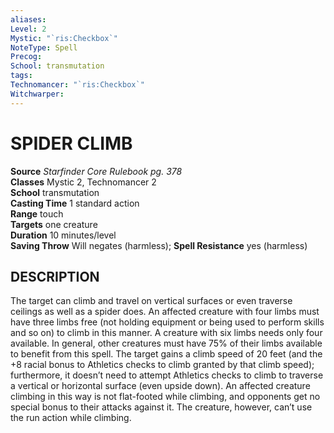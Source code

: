 ```yaml
---
aliases: 
Level: 2
Mystic: "`ris:Checkbox`"
NoteType: Spell
Precog: 
School: transmutation 
tags: 
Technomancer: "`ris:Checkbox`"
Witchwarper: 
---
```

# SPIDER CLIMB

**Source** _Starfinder Core Rulebook pg. 378_  
**Classes** Mystic 2, Technomancer 2  
**School** transmutation  
**Casting Time** 1 standard action  
**Range** touch  
**Targets** one creature  
**Duration** 10 minutes/level  
**Saving Throw** Will negates (harmless); **Spell Resistance** yes (harmless)

## DESCRIPTION

The target can climb and travel on vertical surfaces or even traverse ceilings as well as a spider does. An affected creature with four limbs must have three limbs free (not holding equipment or being used to perform skills and so on) to climb in this manner. A creature with six limbs needs only four available. In general, other creatures must have 75% of their limbs available to benefit from this spell. The target gains a climb speed of 20 feet (and the +8 racial bonus to Athletics checks to climb granted by that climb speed); furthermore, it doesn’t need to attempt Athletics checks to climb to traverse a vertical or horizontal surface (even upside down). An affected creature climbing in this way is not flat-footed while climbing, and opponents get no special bonus to their attacks against it. The creature, however, can’t use the run action while climbing.